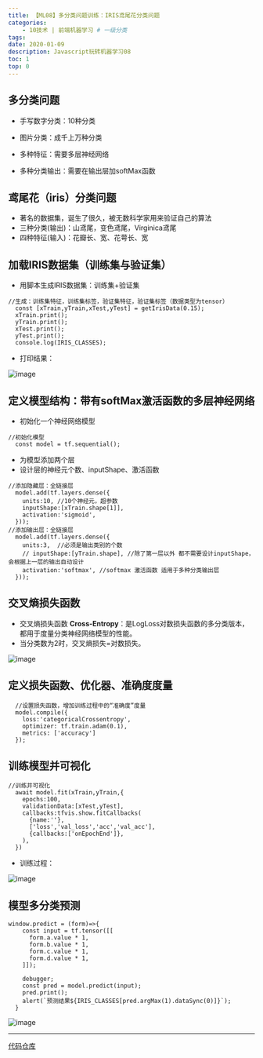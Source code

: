 ```yaml
---
title: 【ML08】多分类问题训练：IRIS鸢尾花分类问题
categories:
    - 10技术 | 前端机器学习 # 一级分类
tags:
date: 2020-01-09
description: Javascript玩转机器学习08
toc: 1
top: 0
---
```


## 多分类问题
- 手写数字分类：10种分类
- 图片分类：成千上万种分类


- 多种特征：需要多层神经网络
- 多种分类输出：需要在输出层加softMax函数

## 鸢尾花（iris）分类问题
- 著名的数据集，诞生了很久，被无数科学家用来验证自己的算法
- 三种分类(输出)：山鸢尾，变色鸢尾，Virginica鸢尾
- 四种特征(输入)：花瓣长、宽、花萼长、宽

## 加载IRIS数据集（训练集与验证集）
- 用脚本生成IRIS数据集：训练集+验证集

```
//生成：训练集特征，训练集标签，验证集特征，验证集标签（数据类型为tensor）
  const [xTrain,yTrain,xTest,yTest] = getIrisData(0.15);
  xTrain.print();
  yTrain.print();
  xTest.print();
  yTest.print();
  console.log(IRIS_CLASSES);
```

- 打印结果：

![image](/images/ai/42.png)


## 定义模型结构：带有softMax激活函数的多层神经网络
- 初始化一个神经网络模型

```
//初始化模型
  const model = tf.sequential();
```

- 为模型添加两个层
- 设计层的神经元个数、inputShape、激活函数

```
//添加隐藏层：全链接层
  model.add(tf.layers.dense({
    units:10, //10个神经元，超参数
    inputShape:[xTrain.shape[1]],
    activation:'sigmoid',
  }));
//添加输出层：全链接层
  model.add(tf.layers.dense({
    units:3,  //必须是输出类别的个数
    // inputShape:[yTrain.shape], //除了第一层以外 都不需要设计inputShape，会根据上一层的输出自动设计
    activation:'softmax', //softmax 激活函数 适用于多种分类输出层
  }));
```


## 交叉熵损失函数
- 交叉熵损失函数 **Cross-Entropy**：是LogLoss对数损失函数的多分类版本，都用于度量分类神经网络模型的性能。
- 当分类数为2时，交叉熵损失=对数损失。

![image](/images/ai/43.png)


## 定义损失函数、优化器、准确度度量

```
  //设置损失函数，增加训练过程中的“准确度”度量
  model.compile({
    loss:'categoricalCrossentropy',
    optimizer: tf.train.adam(0.1),
    metrics: ['accuracy']
  });
```

## 训练模型并可视化

```
//训练并可视化
  await model.fit(xTrain,yTrain,{
    epochs:100,
    validationData:[xTest,yTest],
    callbacks:tfvis.show.fitCallbacks(
      {name:''},
      ['loss','val_loss','acc','val_acc'],
      {callbacks:['onEpochEnd']},
    ),
  })
```

- 训练过程：

![image](/images/ai/44.png)


## 模型多分类预测

```
window.predict = (form)=>{
    const input = tf.tensor([[
      form.a.value * 1,
      form.b.value * 1,
      form.c.value * 1,
      form.d.value * 1,
    ]]);
    
    debugger;
    const pred = model.predict(input);
    pred.print();
    alert(`预测结果${IRIS_CLASSES[pred.argMax(1).dataSync(0)]}`);
  }
```

![image](/images/ai/45.png)



---
[代码仓库](https://github.com/scarsu/js-ml.git)